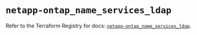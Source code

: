 # `netapp-ontap_name_services_ldap`

Refer to the Terraform Registry for docs: [`netapp-ontap_name_services_ldap`](https://registry.terraform.io/providers/netapp/netapp-ontap/2.3.0/docs/resources/name_services_ldap).
